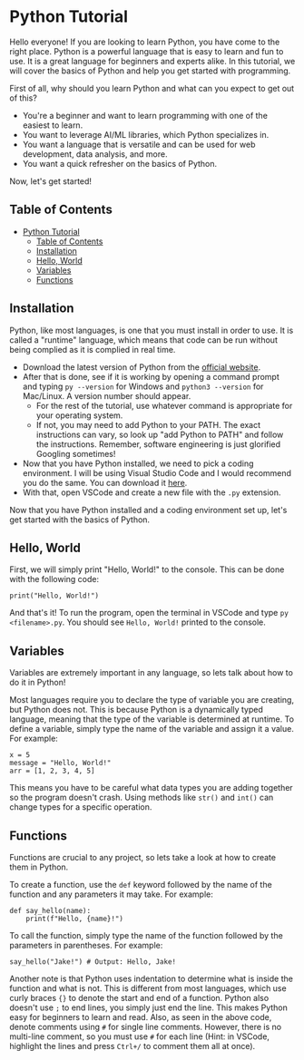 # Python Tutorial

Hello everyone! If you are looking to learn Python, you have come to the right place. Python is a powerful language that is easy to learn and fun to use. It is a great language for beginners and experts alike. In this tutorial, we will cover the basics of Python and help you get started with programming.

First of all, why should you learn Python and what can you expect to get out of this?
- You're a beginner and want to learn programming with one of the easiest to learn.
- You want to leverage AI/ML libraries, which Python specializes in.
- You want a language that is versatile and can be used for web development, data analysis, and more.
- You want a quick refresher on the basics of Python.

Now, let's get started!

## Table of Contents
- [Python Tutorial](#python-tutorial)
  - [Table of Contents](#table-of-contents)
  - [Installation](#installation)
  - [Hello, World](#hello-world)
  - [Variables](#variables)
  - [Functions](#functions)

## Installation
Python, like most languages, is one that you must install in order to use. It is called a "runtime" language, which means that code can be run without being complied as it is complied in real time. 

- Download the latest version of Python from the [official website](https://www.python.org/downloads/).
- After that is done, see if it is working by opening a command prompt and typing `py --version` for Windows and `python3 --version` for Mac/Linux. A version number should appear.
  - For the rest of the tutorial, use whatever command is appropriate for your operating system.
  - If not, you may need to add Python to your PATH. The exact instructions can vary, so look up "add Python to PATH" and follow the instructions. Remember, software engineering is just glorified Googling sometimes!
- Now that you have Python installed, we need to pick a coding environment. I will be using Visual Studio Code and I would recommend you do the same. You can download it [here](https://code.visualstudio.com/).
- With that, open VSCode and create a new file with the `.py` extension.

Now that you have Python installed and a coding environment set up, let's get started with the basics of Python.

## Hello, World
First, we will simply print "Hello, World!" to the console. This can be done with the following code:
```
print("Hello, World!")
```

And that's it! To run the program, open the terminal in VSCode and type `py <filename>.py`. You should see `Hello, World!` printed to the console.

## Variables
Variables are extremely important in any language, so lets talk about how to do it in Python!

Most languages require you to declare the type of variable you are creating, but Python does not. This is because Python is a dynamically typed language, meaning that the type of the variable is determined at runtime. To define a variable, simply type the name of the variable and assign it a value. For example:
```
x = 5
message = "Hello, World!"
arr = [1, 2, 3, 4, 5]
```

This means you have to be careful what data types you are adding together so the program doesn't crash. Using methods like `str()` and `int()` can change types for a specific operation.

## Functions
Functions are crucial to any project, so lets take a look at how to create them in Python.

To create a function, use the `def` keyword followed by the name of the function and any parameters it may take. For example:
```
def say_hello(name):
    print(f"Hello, {name}!")
```

To call the function, simply type the name of the function followed by the parameters in parentheses. For example:
```
say_hello("Jake!") # Output: Hello, Jake!
```

Another note is that Python uses indentation to determine what is inside the function and what is not. This is different from most languages, which use curly braces `{}` to denote the start and end of a function. Python also doesn't use `;` to end lines, you simply just end the line. This makes Python easy for beginners to learn and read. Also, as seen in the above code, denote comments using `#` for single line comments. However, there is no multi-line comment, so you must use `#` for each line (Hint: in VSCode, highlight the lines and press `Ctrl+/` to comment them all at once).